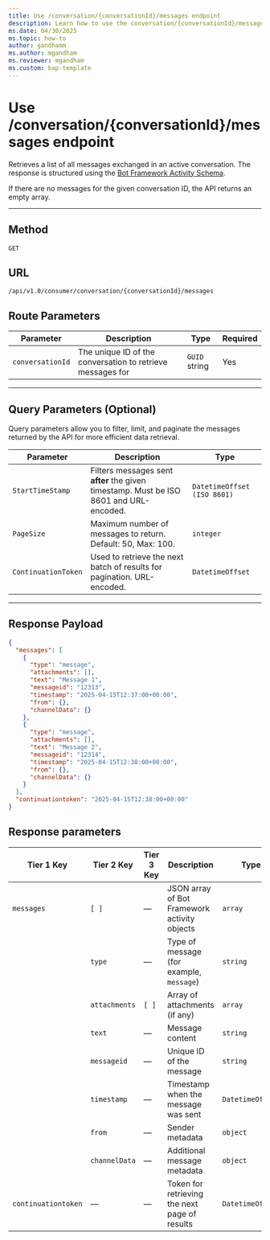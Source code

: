 ```yaml
---
title: Use /conversation/{conversationId}/messages endpoint
description: Learn how to use the conversation/{conversationId}/messages endpoint.
ms.date: 04/30/2025
ms.topic: how-to
author: gandhamm
ms.author: mgandham
ms.reviewer: mgandham
ms.custom: bap-template
---
```


# Use /conversation/{conversationId}/messages endpoint

Retrieves a list of all messages exchanged in an active conversation. The response is structured using the [Bot Framework Activity Schema](https://learn.microsoft.com/en-us/javascript/api/botframework-schema/activity?view=botbuilder-ts-latest).

If there are no messages for the given conversation ID, the API returns an empty array.

---

## Method

`GET`

## URL

`/api/v1.0/consumer/conversation/{conversationId}/messages`


##  Route Parameters

| Parameter        | Description                   | Type     | Required |
|------------------|-------------------------------|----------|----------|
| `conversationId` | The unique ID of the conversation to retrieve messages for | `GUID` string | Yes |

---

## Query Parameters (Optional)

 Query parameters allow you to filter, limit, and paginate the messages returned by the API for more efficient data retrieval.

| Parameter           | Description                                                                 | Type                      |
|---------------------|-----------------------------------------------------------------------------|---------------------------|
| `StartTimeStamp`    | Filters messages sent **after** the given timestamp. Must be ISO 8601 and URL-encoded. | `DatetimeOffset (ISO 8601)` |
| `PageSize`          | Maximum number of messages to return. Default: 50, Max: 100.                | `integer`                 |
| `ContinuationToken` | Used to retrieve the next batch of results for pagination. URL-encoded.     | `DatetimeOffset`          |

---

##  Response Payload

```json
{
  "messages": [
    {
      "type": "message",
      "attachments": [],
      "text": "Message 1",
      "messageid": "12313",
      "timestamp": "2025-04-15T12:37:00+00:00",
      "from": {},
      "channelData": {}
    },
    {
      "type": "message",
      "attachments": [],
      "text": "Message 2",
      "messageid": "12314",
      "timestamp": "2025-04-15T12:38:00+00:00",
      "from": {},
      "channelData": {}
    }
  ],
  "continuationtoken": "2025-04-15T12:38:00+00:00"
}
```

## Response parameters

| Tier 1 Key          | Tier 2 Key    | Tier 3 Key | Description                                   | Type             |
| ------------------- | ------------- | ---------- | --------------------------------------------- | ---------------- |
| `messages`          | `[ ]`         | —          | JSON array of Bot Framework activity objects  | `array`          |
|                     | `type`        | —          | Type of message (for example, `message`)             | `string`         |
|                     | `attachments` | `[ ]`      | Array of attachments (if any)                 | `array`          |
|                     | `text`        | —          | Message content                               | `string`         |
|                     | `messageid`   | —          | Unique ID of the message                      | `string`         |
|                     | `timestamp`   | —          | Timestamp when the message was sent           | `DatetimeOffset` |
|                     | `from`        | —          | Sender metadata                               | `object`         |
|                     | `channelData` | —          | Additional message metadata                   | `object`         |
| `continuationtoken` | —             | —          | Token for retrieving the next page of results | `DatetimeOffset` |

